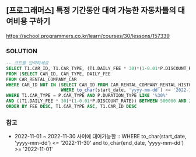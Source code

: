 ## [프로그래머스] 특정 기간동안 대여 가능한 자동차들의 대여비용 구하기
https://school.programmers.co.kr/learn/courses/30/lessons/157339

### SOLUTION
```SQL
-- 코드를 입력하세요
SELECT T1.CAR_ID, T1.CAR_TYPE, (T1.DAILY_FEE * 30)*(1-0.01*P.DISCOUNT_RATE) AS "FEE"
FROM (SELECT CAR_ID, CAR_TYPE, DAILY_FEE 
FROM CAR_RENTAL_COMPANY_CAR
WHERE CAR_ID NOT IN (SELECT CAR_ID FROM CAR_RENTAL_COMPANY_RENTAL_HISTORY 
                     WHERE to_char(start_date, 'yyyy-mm-dd') <= '2022-11-30' and to_char(end_date, 'yyyy-mm-dd') >= '2022-11-01') AND CAR_TYPE IN ('세단', 'SUV')) T1, CAR_RENTAL_COMPANY_DISCOUNT_PLAN P
WHERE T1.CAR_TYPE = P.CAR_TYPE AND P.DURATION_TYPE LIKE '%30%'
AND ((T1.DAILY_FEE * 30)*(1-0.01*P.DISCOUNT_RATE)) BETWEEN 500000 AND 2000000
ORDER BY FEE DESC, T1.CAR_TYPE ASC, T1.CAR_ID DESC
```

### 참고
- 2022-11-01 ~ 2022-11-30 사이에 대여가능한 :: WHERE to_char(start_date, 'yyyy-mm-dd') <= '2022-11-30' and to_char(end_date, 'yyyy-mm-dd') >= '2022-11-01'